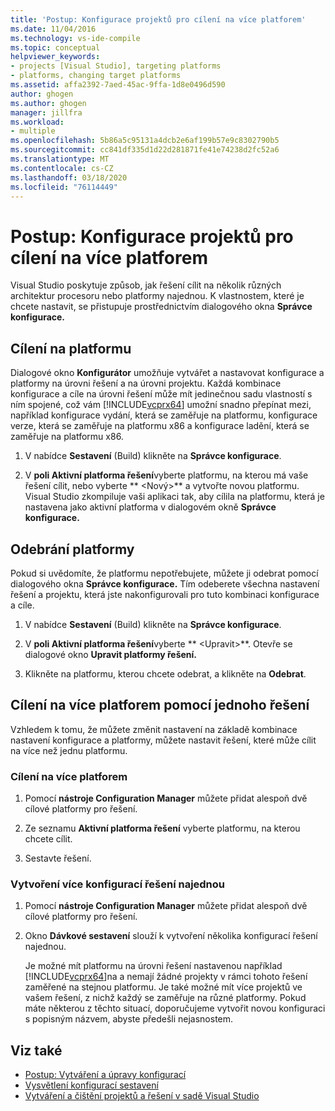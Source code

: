 ```yaml
---
title: 'Postup: Konfigurace projektů pro cílení na více platforem'
ms.date: 11/04/2016
ms.technology: vs-ide-compile
ms.topic: conceptual
helpviewer_keywords:
- projects [Visual Studio], targeting platforms
- platforms, changing target platforms
ms.assetid: affa2392-7aed-45ac-9ffa-1d8e0496d590
author: ghogen
ms.author: ghogen
manager: jillfra
ms.workload:
- multiple
ms.openlocfilehash: 5b86a5c95131a4dcb2e6af199b57e9c8302790b5
ms.sourcegitcommit: cc841df335d1d22d281871fe41e74238d2fc52a6
ms.translationtype: MT
ms.contentlocale: cs-CZ
ms.lasthandoff: 03/18/2020
ms.locfileid: "76114449"
---
```

# <a name="how-to-configure-projects-to-target-multiple-platforms"></a>Postup: Konfigurace projektů pro cílení na více platforem

Visual Studio poskytuje způsob, jak řešení cílit na několik různých architektur procesoru nebo platformy najednou. K vlastnostem, které je chcete nastavit, se přistupuje prostřednictvím dialogového okna **Správce konfigurace.**

## <a name="target-a-platform"></a>Cílení na platformu

Dialogové okno **Konfigurátor** umožňuje vytvářet a nastavovat konfigurace a platformy na úrovni řešení a na úrovni projektu. Každá kombinace konfigurace a cíle na úrovni řešení může mít jedinečnou sadu vlastností s ním spojené, což vám [!INCLUDE[vcprx64](../extensibility/internals/includes/vcprx64_md.md)] umožní snadno přepínat mezi, například konfigurace vydání, která se zaměřuje na platformu, konfigurace verze, která se zaměřuje na platformu x86 a konfigurace ladění, která se zaměřuje na platformu x86.

1. V nabídce **Sestavení** (Build) klikněte na **Správce konfigurace**.

2. V **poli Aktivní platforma řešení**vyberte platformu, na kterou má vaše řešení cílit, nebo vyberte ** \<Nový>** a vytvořte novou platformu. Visual Studio zkompiluje vaši aplikaci tak, aby cílila na platformu, která je nastavena jako aktivní platforma v dialogovém okně **Správce konfigurace.**

## <a name="remove-a-platform"></a>Odebrání platformy

Pokud si uvědomíte, že platformu nepotřebujete, můžete ji odebrat pomocí dialogového okna **Správce konfigurace.** Tím odeberete všechna nastavení řešení a projektu, která jste nakonfigurovali pro tuto kombinaci konfigurace a cíle.

1. V nabídce **Sestavení** (Build) klikněte na **Správce konfigurace**.

2. V **poli Aktivní platforma řešení**vyberte ** \<Upravit>**. Otevře se dialogové okno **Upravit platformy řešení.**

3. Klikněte na platformu, kterou chcete odebrat, a klikněte na **Odebrat**.

## <a name="target-multiple-platforms-with-one-solution"></a>Cílení na více platforem pomocí jednoho řešení

Vzhledem k tomu, že můžete změnit nastavení na základě kombinace nastavení konfigurace a platformy, můžete nastavit řešení, které může cílit na více než jednu platformu.

### <a name="to-target-multiple-platforms"></a>Cílení na více platforem

1. Pomocí **nástroje Configuration Manager** můžete přidat alespoň dvě cílové platformy pro řešení.

2. Ze seznamu **Aktivní platforma řešení** vyberte platformu, na kterou chcete cílit.

3. Sestavte řešení.

### <a name="to-build-multiple-solution-configurations-at-once"></a>Vytvoření více konfigurací řešení najednou

1. Pomocí **nástroje Configuration Manager** můžete přidat alespoň dvě cílové platformy pro řešení.

2. Okno **Dávkové sestavení** slouží k vytvoření několika konfigurací řešení najednou.

   Je možné mít platformu na úrovni řešení nastavenou například [!INCLUDE[vcprx64](../extensibility/internals/includes/vcprx64_md.md)]na a nemají žádné projekty v rámci tohoto řešení zaměřené na stejnou platformu. Je také možné mít více projektů ve vašem řešení, z nichž každý se zaměřuje na různé platformy. Pokud máte některou z těchto situací, doporučujeme vytvořit novou konfiguraci s popisným názvem, abyste předešli nejasnostem.

## <a name="see-also"></a>Viz také

- [Postup: Vytváření a úpravy konfigurací](../ide/how-to-create-and-edit-configurations.md)
- [Vysvětlení konfigurací sestavení](../ide/understanding-build-configurations.md)
- [Vytváření a čištění projektů a řešení v sadě Visual Studio](../ide/building-and-cleaning-projects-and-solutions-in-visual-studio.md)
